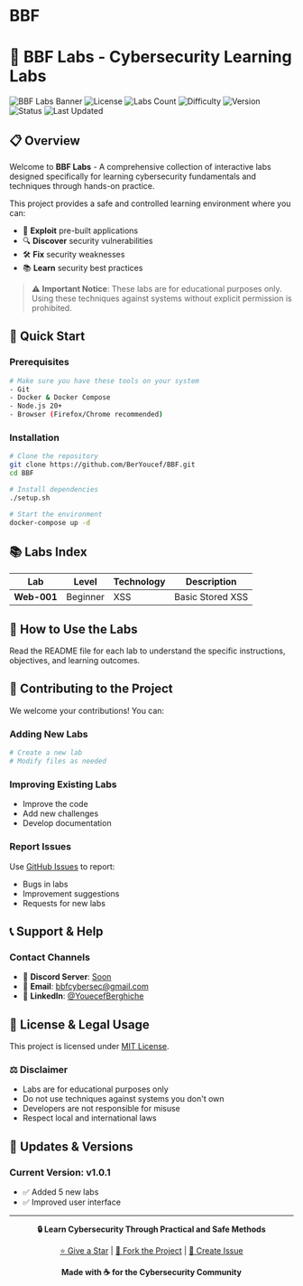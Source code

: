 # BBF
# 🔐 BBF Labs - Cybersecurity Learning Labs

![BBF Labs Banner](https://img.shields.io/badge/Security-Labs-red?style=for-the-badge&logo=shield&logoColor=white)
![License](https://img.shields.io/badge/License-MIT-blue?style=for-the-badge)
![Labs Count](https://img.shields.io/badge/Labs-2-green?style=for-the-badge)
![Difficulty](https://img.shields.io/badge/Difficulty-Beginner%20to%20Advanced-orange?style=for-the-badge)
![Version](https://img.shields.io/badge/Version-v1.0.1-purple?style=for-the-badge&logo=tag&logoColor=white)
![Status](https://img.shields.io/badge/Status-Active-brightgreen?style=for-the-badge)
![Last Updated](https://img.shields.io/badge/Last%20Updated-September%202025-lightgrey?style=for-the-badge)

## 📋 Overview

Welcome to **BBF Labs** - A comprehensive collection of interactive labs designed specifically for learning cybersecurity fundamentals and techniques through hands-on practice.

This project provides a safe and controlled learning environment where you can:
- 🎯 **Exploit** pre-built applications
- 🔍 **Discover** security vulnerabilities
- 🛠️ **Fix** security weaknesses
- 📚 **Learn** security best practices

> ⚠️ **Important Notice**: These labs are for educational purposes only. Using these techniques against systems without explicit permission is prohibited.

## 🚀 Quick Start

### Prerequisites
```bash
# Make sure you have these tools on your system
- Git
- Docker & Docker Compose
- Node.js 20+
- Browser (Firefox/Chrome recommended)
```

### Installation
```bash
# Clone the repository
git clone https://github.com/BerYoucef/BBF.git
cd BBF

# Install dependencies
./setup.sh

# Start the environment
docker-compose up -d
```

## 📚 Labs Index

| Lab | Level | Technology | Description |
|-----|-------|------------|-------------|
| **Web-001** | Beginner | XSS | Basic Stored XSS |

## 🎯 How to Use the Labs

Read the README file for each lab to understand the specific instructions, objectives, and learning outcomes.

## 🤝 Contributing to the Project

We welcome your contributions! You can:

### Adding New Labs
```bash
# Create a new lab
# Modify files as needed
```

### Improving Existing Labs
- Improve the code
- Add new challenges
- Develop documentation

### Report Issues
Use [GitHub Issues](../../issues) to report:
- Bugs in labs
- Improvement suggestions
- Requests for new labs

## 📞 Support & Help

### Contact Channels
- 💬 **Discord Server**: [Soon]()
- 📧 **Email**: bbfcybersec@gmail.com
- 📱 **LinkedIn**: [@YouecefBerghiche](https://www.linkedin.com/in/youcef-berghiche-09aa012b9/)

## 📜 License & Legal Usage

This project is licensed under [MIT License]().

### ⚖️ Disclaimer
- Labs are for educational purposes only
- Do not use techniques against systems you don't own
- Developers are not responsible for misuse
- Respect local and international laws

## 🔄 Updates & Versions

### Current Version: v1.0.1
- ✅ Added 5 new labs
- ✅ Improved user interface

---

<div align="center">

**🔒 Learn Cybersecurity Through Practical and Safe Methods**

[⭐ Give a Star](../../stargazers) | [🍴 Fork the Project](../../fork) | [📝 Create Issue](../../issues/new)

**Made with ☕️ for the Cybersecurity Community**

</div>
